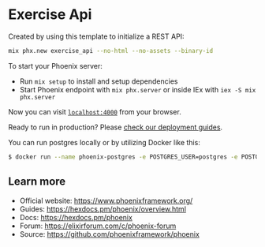 # Exercise Api

Created by using this template to initialize a REST API:

```bash
mix phx.new exercise_api --no-html --no-assets --binary-id
```

To start your Phoenix server:

- Run `mix setup` to install and setup dependencies
- Start Phoenix endpoint with `mix phx.server` or inside IEx with `iex -S mix phx.server`

Now you can visit [`localhost:4000`](http://localhost:4000) from your browser.

Ready to run in production? Please [check our deployment guides](https://hexdocs.pm/phoenix/deployment.html).

You can run postgres locally or by utilizing Docker like this:

```bash
$ docker run --name phoenix-postgres -e POSTGRES_USER=postgres -e POSTGRES_PASSWORD=postgres -p 5500:5432 -d postgres
```

## Learn more

- Official website: <https://www.phoenixframework.org/>
- Guides: <https://hexdocs.pm/phoenix/overview.html>
- Docs: <https://hexdocs.pm/phoenix>
- Forum: <https://elixirforum.com/c/phoenix-forum>
- Source: <https://github.com/phoenixframework/phoenix>
